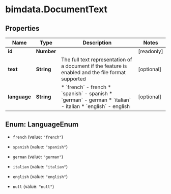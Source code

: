 # bimdata.DocumentText

## Properties

Name | Type | Description | Notes
------------ | ------------- | ------------- | -------------
**id** | **Number** |  | [readonly] 
**text** | **String** | The full text representation of a document if the feature is enabled and the file format supported | [optional] 
**language** | **String** | * &#x60;french&#x60; - french * &#x60;spanish&#x60; - spanish * &#x60;german&#x60; - german * &#x60;italian&#x60; - italian * &#x60;english&#x60; - english | [optional] 



## Enum: LanguageEnum


* `french` (value: `"french"`)

* `spanish` (value: `"spanish"`)

* `german` (value: `"german"`)

* `italian` (value: `"italian"`)

* `english` (value: `"english"`)

* `null` (value: `"null"`)




